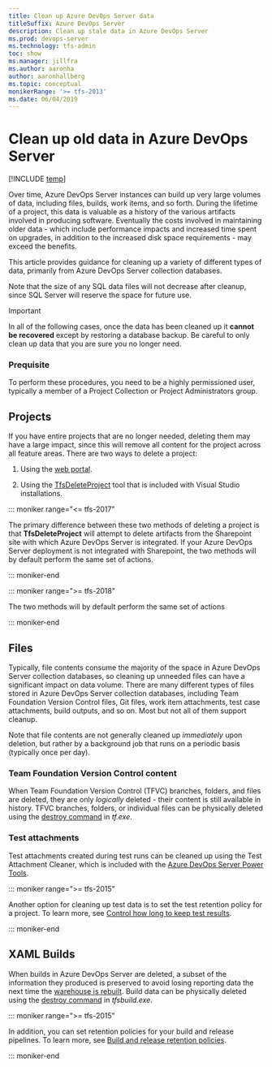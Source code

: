 ```yaml
---
title: Clean up Azure DevOps Server data
titleSuffix: Azure DevOps Server  
description: Clean up stale data in Azure DevOps Server 
ms.prod: devops-server
ms.technology: tfs-admin
toc: show
ms.manager: jillfra
ms.author: aaronha
author: aaronhallberg
ms.topic: conceptual
monikerRange: '>= tfs-2013'
ms.date: 06/04/2019
---
```


# Clean up old data in Azure DevOps Server

[!INCLUDE [temp](../_shared/version-tfs-all-versions.md)]

Over time, Azure DevOps Server instances can build up very large volumes of data, including files, builds, work items, and so forth. 
During the lifetime of a project, this data is valuable as a history of the various artifacts involved in producing software. Eventually the costs involved in maintaining older data - which include performance impacts and increased 
time spent on upgrades, in addition to the increased disk space requirements - may exceed the benefits.

This article provides guidance for cleaning up a variety of different types of data, primarily from Azure DevOps Server collection 
databases. 

Note that the size of any SQL data files will not decrease after cleanup, since SQL Server will reserve the space for future use.


> [!IMPORTANT] 
> In all of the following cases, once the data has been cleaned up it **cannot be recovered** except by 
restoring a database backup. Be careful to only clean up data that you are sure you no longer need. 

### Prequisite

To perform these procedures, you need to be a highly permissioned user, typically a member of a Project 
Collection or Project Administrators group. 

## Projects

If you have entire projects that are no longer needed, deleting them may have a large impact, 
since this will remove all content for the project across all feature areas. There are two ways to delete a 
project:

1. Using the [web portal](/azure/devops/organizations/projects/delete-project).

2. Using the [TfsDeleteProject](/azure/devops/server/command-line/tfsdeleteproject-cmd) tool that is included with Visual 
Studio installations.

::: moniker range="<= tfs-2017"

The primary difference between these two methods of deleting a project is that **TfsDeleteProject** will attempt to 
delete artifacts from the Sharepoint site with which Azure DevOps Server is integrated. If your Azure DevOps Server deployment is not integrated with Sharepoint, the two methods will by default perform the same set of actions.

::: moniker-end

::: moniker range=">= tfs-2018"

The two methods will by default perform the same set of actions

::: moniker-end

## Files

Typically, file contents consume the majority of the space in Azure DevOps Server collection 
databases, so cleaning up unneeded files can have a significant impact on data volume. There are many 
different types of files stored in Azure DevOps Server collection databases, including Team Foundation Version Control files, Git files, work 
item attachments, test case attachments, build outputs, and so on. Most but not all of them support cleanup. 

Note that file contents are not generally cleaned up *immediately* upon deletion, but rather by
a background job that runs on a periodic basis (typically once per day). 

### Team Foundation Version Control content

When Team Foundation Version Control (TFVC) branches, folders, and files are deleted, they are only *logically* deleted - their content 
is still available in history. TFVC branches, folders, or individual files can be physically deleted using the 
[destroy command](/azure/devops/repos/tfvc/destroy-command-team-foundation-version-control) in *tf.exe*.   

### Test attachments

Test attachments created during test runs can be cleaned up using the Test Attachment Cleaner, which is included 
with the [Azure DevOps Server Power Tools](https://visualstudiogallery.msdn.microsoft.com/f017b10c-02b4-4d6d-9845-58a06545627f). 

::: moniker range=">= tfs-2015"

Another option for cleaning up test data is to set the test retention policy for a project. To learn more, see [Control how long to keep test results](/azure/devops/test/how-long-to-keep-test-results).

::: moniker-end

## XAML Builds

When builds in Azure DevOps Server are deleted, a subset of the information they produced is preserved to avoid losing 
reporting data the next time the [warehouse is rebuilt](/azure/devops/report/admin/rebuild-data-warehouse-and-cube). Build 
data can be physically deleted using the [destroy command](/previous-versions/visualstudio/visual-studio-2010/ee794689%28v%3dvs.100%29) in 
*tfsbuild.exe*.

::: moniker range=">= tfs-2015"

In addition, you can set retention policies for your build and release pipelines. To learn more, see [Build and release retention policies](/azure/devops/pipelines/policies/retention).

::: moniker-end